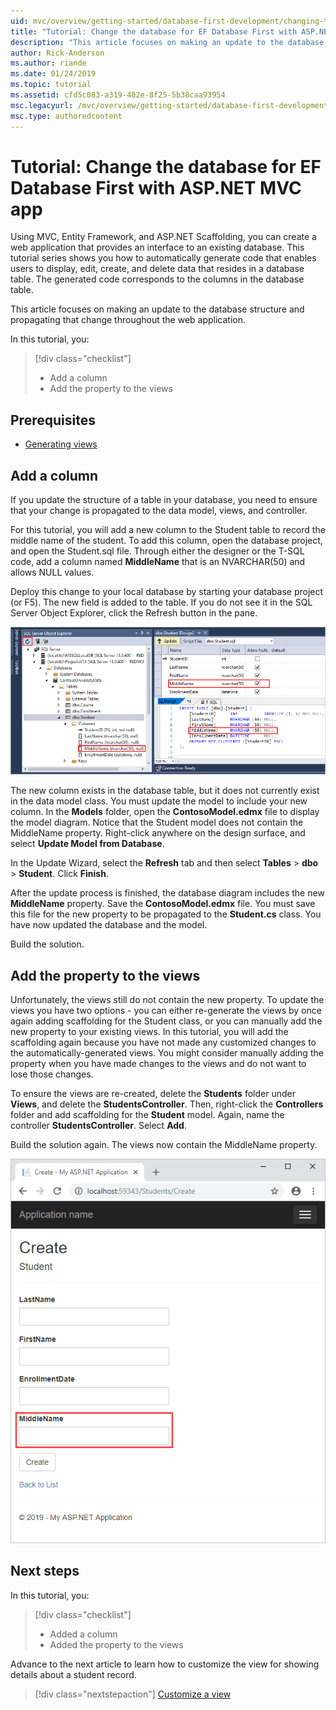 ```yaml
---
uid: mvc/overview/getting-started/database-first-development/changing-the-database
title: "Tutorial: Change the database for EF Database First with ASP.NET MVC app"
description: "This article focuses on making an update to the database structure and propagating that change throughout the web application."
author: Rick-Anderson
ms.author: riande
ms.date: 01/24/2019
ms.topic: tutorial
ms.assetid: cfd5c083-a319-482e-8f25-5b38caa93954
msc.legacyurl: /mvc/overview/getting-started/database-first-development/changing-the-database
msc.type: authoredcontent
---
```


# Tutorial: Change the database for EF Database First with ASP.NET MVC app

Using MVC, Entity Framework, and ASP.NET Scaffolding, you can create a web application that provides an interface to an existing database. This tutorial series shows you how to automatically generate code that enables users to display, edit, create, and delete data that resides in a database table. The generated code corresponds to the columns in the database table.

This article focuses on making an update to the database structure and propagating that change throughout the web application.

In this tutorial, you:

> [!div class="checklist"]
> * Add a column
> * Add the property to the views

## Prerequisites

* [Generating views](generating-views.md)

## Add a column

If you update the structure of a table in your database, you need to ensure that your change is propagated to the data model, views, and controller.

For this tutorial, you will add a new column to the Student table to record the middle name of the student. To add this column, open the database project, and open the Student.sql file. Through either the designer or the T-SQL code, add a column named **MiddleName** that is an NVARCHAR(50) and allows NULL values.

Deploy this change to your local database by starting your database project (or F5). The new field is added to the table. If you do not see it in the SQL Server Object Explorer, click the Refresh button in the pane.

![show new column](changing-the-database/_static/image2.png)

The new column exists in the database table, but it does not currently exist in the data model class. You must update the model to include your new column. In the **Models** folder, open the **ContosoModel.edmx** file to display the model diagram. Notice that the Student model does not contain the MiddleName property. Right-click anywhere on the design surface, and select **Update Model from Database**.

In the Update Wizard, select the **Refresh** tab and then select **Tables** > **dbo** > **Student**. Click **Finish**.

After the update process is finished, the database diagram includes the new **MiddleName** property. Save the **ContosoModel.edmx** file. You must save this file for the new property to be propagated to the **Student.cs** class. You have now updated the database and the model.

Build the solution.

## Add the property to the views

Unfortunately, the views still do not contain the new property. To update the views you have two options - you can either re-generate the views by once again adding scaffolding for the Student class, or you can manually add the new property to your existing views. In this tutorial, you will add the scaffolding again because you have not made any customized changes to the automatically-generated views. You might consider manually adding the property when you have made changes to the views and do not want to lose those changes.

To ensure the views are re-created, delete the **Students** folder under **Views**, and delete the **StudentsController**. Then, right-click the **Controllers** folder and add scaffolding for the **Student** model. Again, name the controller **StudentsController**. Select **Add**.

Build the solution again. The views now contain the MiddleName property.

![show middle name](changing-the-database/_static/image5.png)

## Next steps

In this tutorial, you:

> [!div class="checklist"]
> * Added a column
> * Added the property to the views

Advance to the next article to learn how to customize the view for showing details about a student record.
> [!div class="nextstepaction"]
> [Customize a view](customizing-a-view.md)